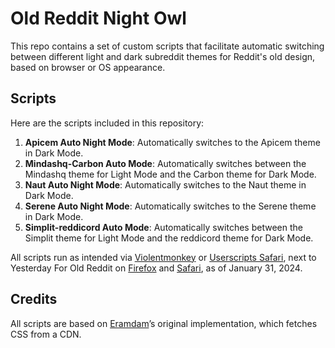 # Old Reddit Night Owl

This repo contains a set of custom scripts that facilitate automatic switching between different light and dark subreddit themes for Reddit's old design, based on browser or OS appearance.

## Scripts

Here are the scripts included in this repository:

1. **Apicem Auto Night Mode**: Automatically switches to the Apicem theme in Dark Mode.
2. **Mindashq-Carbon Auto Mode**: Automatically switches between the Mindashq theme for Light Mode and the Carbon theme for Dark Mode.
3. **Naut Auto Night Mode**: Automatically switches to the Naut theme in Dark Mode.
4. **Serene Auto Night Mode**: Automatically switches to the Serene theme in Dark Mode.
5. **Simplit-reddicord Auto Mode**: Automatically switches between the Simplit theme for Light Mode and the reddicord theme for Dark Mode.

All scripts run as intended via [Violentmonkey](https://violentmonkey.github.io/) or [Userscripts Safari](https://apps.apple.com/app/userscripts/id1463298887), next to Yesterday For Old Reddit on [Firefox](https://addons.mozilla.org/firefox/addon/yesterday-for-old-reddit/) and [Safari](https://apps.apple.com/app/yesterday-for-old-reddit/id1603279883), as of January 31, 2024.

## Credits

All scripts are based on [Eramdam](https://github.com/eramdam/userscripts/blob/main/Old%20Reddit%20auto%20night%20mode.user.js)’s original implementation, which fetches CSS from a CDN.

